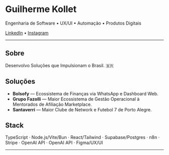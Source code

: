 # Guilherme Kollet

Engenharia de Software • UX/UI • Automação • Produtos Digitais

[LinkedIn](https://www.linkedin.com/in/guilhermeskollet/) • [Instagram](https://instagram.com/guilhermeskollet)

---

## Sobre
Desenvolvo Soluções que Impulsionam o Brasil. 🇧🇷

## Soluções
- **Bolsofy** — Ecossistema de Finanças via WhatsApp e Dashboard Web.
- **Grupo Fazolli** — Maior Ecossistema de Gestão Operacional à Mentorados de Afiliação Marketplace.
- **Santaverri** — Maior Clube de Network e Futebol 7 de Porto Alegre.

## Stack
TypeScript · Node.js/Vite/Bun · React/Tailwind · Supabase/Postgres · n8n · Stripe · OpenAI API · OpenAI API · Figma/UX/UI

---
